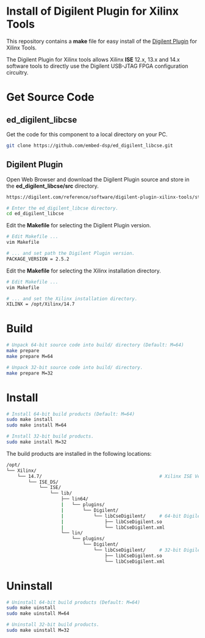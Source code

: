 
# Install of Digilent Plugin for Xilinx Tools

This repository contains a **make** file for easy install of the 
[Digilent Plugin](https://digilent.com/reference/software/digilent-plugin-xilinx-tools/start?redirect=1)
for Xilinx Tools.

The Digilent Plugin for Xilinx tools allows Xilinx **ISE** 12.x, 13.x and 14.x 
software tools to directly use the Digilent USB-JTAG FPGA configuration circuitry.


# Get Source Code

## ed_digilent_libcse
Get the code for this component to a local directory on your PC.

```bash
git clone https://github.com/embed-dsp/ed_digilent_libcse.git
```

## Digilent Plugin
Open Web Browser and download the Digilent Plugin source and store in the **ed_digilent_libcse/src** directory.

```bash
https://digilent.com/reference/software/digilent-plugin-xilinx-tools/start?redirect=1
```

```bash
# Enter the ed_digilent_libcse directory.
cd ed_digilent_libcse
```

Edit the **Makefile** for selecting the Digilent Plugin version.
```bash
# Edit Makefile ...
vim Makefile

# ... and set path the Digilent Plugin version.
PACKAGE_VERSION = 2.5.2
```

Edit the **Makefile** for selecting the Xilinx installation directory.
```bash
# Edit Makefile ...
vim Makefile

# ... and set the Xilinx installation directory.
XILINX = /opt/Xilinx/14.7
```


# Build

```bash
# Unpack 64-bit source code into build/ directory (Default: M=64)
make prepare
make prepare M=64
```

```bash
# Unpack 32-bit source code into build/ directory.
make prepare M=32
```


# Install

```bash
# Install 64-bit build products (Default: M=64)
sudo make install
sudo make install M=64
```

```bash
# Install 32-bit build products.
sudo make install M=32
```

The build products are installed in the following locations:

```bash
/opt/
└── Xilinx/
    └── 14.7/                                           # Xilinx ISE Version
        └── ISE_DS/
            └── ISE/
                └── lib/
                    ├── lin64/
                    |   └── plugins/
                    |       └── Digilent/
                    |           └── libCseDigilent/     # 64-bit Digilent Plugin for Linux
                    |               ├── libCseDigilent.so
                    |               └── libCseDigilent.xml
                    └── lin/
                        └── plugins/
                            └── Digilent/
                                └── libCseDigilent/     # 32-bit Digilent Plugin for Linux
                                    ├── libCseDigilent.so
                                    └── libCseDigilent.xml
```


# Uninstall

```bash
# Uninstall 64-bit build products (Default: M=64)
sudo make uinstall
sudo make uinstall M=64
```

```bash
# Uninstall 32-bit build products.
sudo make uinstall M=32
```
